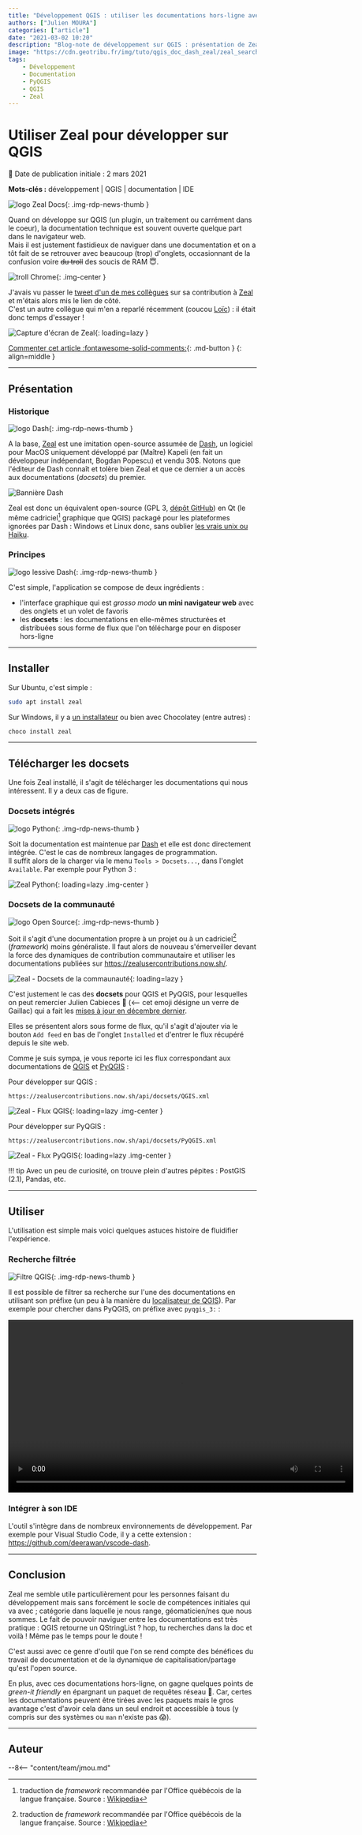 ```yaml
---
title: "Développement QGIS : utiliser les documentations hors-ligne avec Zeal"
authors: ["Julien MOURA"]
categories: ["article"]
date: "2021-03-02 10:20"
description: "Blog-note de développement sur QGIS : présentation de Zeal qui permet de disposer d'un naviguer hors-ligne dans les documentations techniques de QGIS et PyQGIS."
image: "https://cdn.geotribu.fr/img/tuto/qgis_doc_dash_zeal/zeal_search_filtered_pyqgis_qgsprovider.png"
tags:
    - Développement
    - Documentation
    - PyQGIS
    - QGIS
    - Zeal
---
```


# Utiliser Zeal pour développer sur QGIS

:calendar: Date de publication initiale : 2 mars 2021

**Mots-clés :** développement | QGIS | documentation | IDE

![logo Zeal Docs](https://cdn.geotribu.fr/img/logos-icones/logiciels_librairies/zeal.png "logo Zeal Docs"){: .img-rdp-news-thumb }

Quand on développe sur QGIS (un plugin, un traitement ou carrément dans le coeur), la documentation technique est souvent ouverte quelque part dans le navigateur web.  
Mais il est justement fastidieux de naviguer dans une documentation et on a tôt fait de se retrouver avec beaucoup (trop) d'onglets, occasionnant de la confusion voire ~~du troll~~ des soucis de RAM  :innocent:.

![troll Chrome](https://cdn.geotribu.fr/img/tuto/qgis_doc_dash_zeal/troll_chrome_tabs.jpeg "Troll nombre d'onglets sur Chrome"){: .img-center }

J'avais vu passer le [tweet d'un de mes collègues](https://twitter.com/CabiecesJ/status/1339870135897747456) sur sa contribution à [Zeal] et m'étais alors mis le lien de côté.  
C'est un autre collègue qui m'en a reparlé récemment (coucou [Loïc](https://twitter.com/lo_bartoletti)) : il était donc temps d'essayer !

![Capture d'écran de Zeal](https://cdn.geotribu.fr/img/tuto/qgis_doc_dash_zeal/zeal_search_filtered_pyqgis_qgsprovider.png "Zeal - Recherche filtrée sur PyQGIS"){: loading=lazy }

[Commenter cet article :fontawesome-solid-comments:](#__comments){: .md-button }
{: align=middle }

----

## Présentation

### Historique

![logo Dash](https://cdn.geotribu.fr/img/logos-icones/logiciels_librairies/dash_docs.png "logo Dash"){: .img-rdp-news-thumb }

A la base, [Zeal] est une imitation open-source assumée de [Dash], un logiciel pour MacOS uniquement développé par (Maître) Kapeli (en fait un développeur indépendant, Bogdan Popescu) et vendu 30$. Notons que l'éditeur de Dash connaît et tolère bien Zeal et que ce dernier a un accès aux documentations (*docsets*) du premier.

![Bannière Dash](https://cdn.geotribu.fr/img/tuto/qgis_doc_dash_zeal/dash_banner.png "Bannière Dash")

Zeal est donc un équivalent open-source (GPL 3, [dépôt GitHub](https://github.com/zealdocs/zeal)) en Qt (le même cadriciel[^1] graphique que QGIS) packagé pour les plateformes ignorées par Dash : Windows et Linux donc, sans oublier [les vrais unix ou Haiku](https://github.com/haikuports/haikuports/tree/master/app-doc/zeal).

### Principes

![logo lessive Dash](https://cdn.geotribu.fr/img/tuto/qgis_doc_dash_zeal/dash_lessive.jpg "logo lessive Dash"){: .img-rdp-news-thumb }

C'est simple, l'application se compose de deux ingrédients :

- l'interface graphique qui est *grosso modo* **un mini navigateur web** avec des onglets et un volet de favoris
- les **docsets** : les documentations en elle-mêmes structurées et distribuées sous forme de flux que l'on télécharge pour en disposer hors-ligne

----

## Installer

Sur Ubuntu, c'est simple :

```bash
sudo apt install zeal
```

Sur Windows, il y a [un installateur](https://zealdocs.org/download.html#windows) ou bien avec Chocolatey (entre autres) :

```powershell
choco install zeal
```

----

## Télécharger les docsets

Une fois Zeal installé, il s'agit de télécharger les documentations qui nous intéressent. Il y a deux cas de figure.

### Docsets intégrés

![logo Python](https://cdn.geotribu.fr/img/logos-icones/programmation/python.png "logo Python"){: .img-rdp-news-thumb }

Soit la documentation est maintenue par [Dash] et elle est donc directement intégrée. C'est le cas de nombreux langages de programmation.  
Il suffit alors de la charger via le menu `Tools > Docsets...`, dans l'onglet `Available`. Par exemple pour Python 3 :

![Zeal Python](https://cdn.geotribu.fr/img/tuto/qgis_doc_dash_zeal/zeal_feeds_dash_python.png "Zeal - Docsets Python"){: loading=lazy .img-center }

### Docsets de la communauté

![logo Open Source](https://cdn.geotribu.fr/img/logos-icones/opensource.png "logo Open Source"){: .img-rdp-news-thumb }

Soit il s'agit d'une documentation propre à un projet ou à un cadriciel[^1] (*framework*) moins généraliste. Il faut alors de nouveau s'émerveiller devant la force des dynamiques de contribution communautaire et utiliser les documentations publiées sur <https://zealusercontributions.now.sh/>.

![Zeal - Docsets de la commaunauté](https://cdn.geotribu.fr/img/tuto/qgis_doc_dash_zeal/zeal_feeds_qgis.png "Zeal - Docsets de la commaunauté filtrés sur le mot-clé qgis"){: loading=lazy }

C'est justement le cas des **docsets** pour QGIS et PyQGIS, pour lesquelles on peut remercier Julien Cabieces :wine_glass: (<-- cet emoji désigne un verre de Gaillac) qui a fait les [mises à jour en décembre dernier](https://github.com/Kapeli/Dash-User-Contributions/pulls?q=is%3Apr+is%3Aclosed+qgis).

Elles se présentent alors sous forme de flux, qu'il s'agit d'ajouter via le bouton `Add feed` en bas de l'onglet `Installed` et d'entrer le flux récupéré depuis le site web.

Comme je suis sympa, je vous reporte ici les flux correspondant aux documentations de [QGIS](https://qgis.org/api/3.16/) et [PyQGIS](https://qgis.org/pyqgis/3.16/) :

Pour développer sur QGIS :

```http
https://zealusercontributions.now.sh/api/docsets/QGIS.xml
```

![Zeal - Flux QGIS](https://cdn.geotribu.fr/img/tuto/qgis_doc_dash_zeal/zeal_feeds_contrib_qgis.png "Zeal - Flux QGIS"){: loading=lazy .img-center }

Pour développer sur PyQGIS :

```http
https://zealusercontributions.now.sh/api/docsets/PyQGIS.xml
```

![Zeal - Flux PyQGIS](https://cdn.geotribu.fr/img/tuto/qgis_doc_dash_zeal/zeal_feeds_contrib_pyqgis.png "Zeal - Flux PyQGIS"){: loading=lazy .img-center }

!!! tip
    Avec un peu de curiosité, on trouve plein d'autres pépites : PostGIS (2.1), Pandas, etc.

----

## Utiliser

L'utilisation est simple mais voici quelques astuces histoire de fluidifier l'expérience.

### Recherche filtrée

![Filtre QGIS](https://raw.githubusercontent.com/qgis/QGIS/master/images/themes/default/mActionFilter2.svg "Filtre QGIS"){: .img-rdp-news-thumb }

Il est possible de filtrer sa recherche sur l'une des documentations en utilisant son préfixe (un peu à la manière du [localisateur de QGIS](https://docs.qgis.org/3.16/fr/docs/user_manual/introduction/qgis_configuration.html#locator-settings)). Par exemple pour chercher dans PyQGIS, on préfixe avec `pyqgis_3:` :

<video width="700" controls>
    <!-- markdownlint-disable MD033 -->
    <source src="https://cdn.geotribu.fr/img/tuto/qgis_doc_dash_zeal/zeal_demo_pyqgis.mp4" type="video/mp4">
    Votre navigateur ne supporte pas la balise video HTML 5.
    <!-- markdownlint-enable MD033 -->
</video>

### Intégrer à son IDE

L'outil s'intègre dans de nombreux environnements de développement. Par exemple pour Visual Studio Code, il y a cette extension : <https://github.com/deerawan/vscode-dash>.

----

## Conclusion

Zeal me semble utile particulièrement pour les personnes faisant du développement mais sans forcément le socle de compétences initiales qui va avec ; catégorie dans laquelle je nous range, géomaticien/nes que nous sommes. Le fait de pouvoir naviguer entre les documentations est très pratique : QGIS retourne un QStringList ? hop, tu recherches dans la doc et voilà ! Même pas le temps pour le doute !

C'est aussi avec ce genre d'outil que l'on se rend compte des bénéfices du travail de documentation et de la dynamique de capitalisation/partage qu'est l'open source.

En plus, avec ces documentations hors-ligne, on gagne quelques points de *green-it friendly* en épargnant un paquet de requêtes réseau :leafy_green:. Car, certes les documentations peuvent être tirées avec les paquets mais le gros avantage c'est d'avoir cela dans un seul endroit et accessible à tous (y compris sur des systèmes ou `man` n'existe pas :scream:).

----

## Auteur

--8<-- "content/team/jmou.md"

<!-- Footnotes reference -->
[^1]: traduction de _framework_ recommandée par l'Office québécois de la langue française. Source : [Wikipedia](https://fr.wikipedia.org/wiki/Framework#Traduction_fran%C3%A7aise)

<!-- hyperlinks reference -->
[Dash]: https://kapeli.com/dash
[Velocity]: https://velocity.silverlakesoftware.com/
[Zeal]: https://zealdocs.org/
